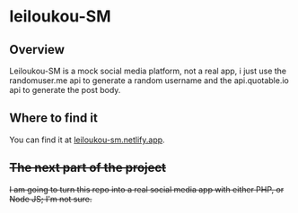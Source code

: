 # leiloukou-SM 
 
## Overview 
 
Leiloukou-SM is a mock social media platform, 
not a real app, i just use the randomuser.me 
api to generate a random username and the 
api.quotable.io api to generate the post body. 
 
## Where to find it 
 
You can find it at [leiloukou-sm.netlify.app](https://leiloukou-sm.netlify.app/). 
 
## ~~The next part of the project~~

~~I am going to turn this repo into a real 
social media app with either 
PHP, or Node JS; I'm not sure.~~
 
